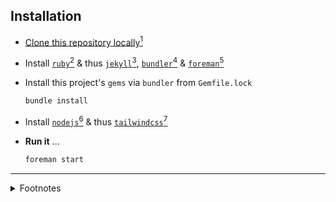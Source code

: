 ## Installation

- [Clone this repository locally](https://docs.github.com/en/repositories/creating-and-managing-repositories/cloning-a-repository)[^GITHUB]

- Install [`ruby`](https://ruby-lang.org/)[^RUBY] & thus [`jekyll`](https://jekyllrb.com/)[^JEKYLL], [`bundler`](https://github.com/rubygems/bundler)[^BUNDLER] & [`foreman`](https://github.com/ddollar/foreman)[^FOREMAN]
    
- Install this project's `gems` via `bundler` from `Gemfile.lock`

    ```sh
    bundle install
    ```

- Install [`nodejs`](https://nodejs.org/)[^NODEJS] & thus [`tailwindcss`](https://tailwindcss.com/)[^TAILWIND]

- **Run it** ...

    ```sh
    foreman start
    ```

---

<details>
<summary>Footnotes</summary>

[^BUNDLER]:
    
    Enables installing `gems` from `Gemfile` & `Gemfile.lock` 

    I use [`gem`](https://ruby-lang.org/) ...

    ```sh
    gem install bundler
    ```

    The first time I set this up [I had issues](https://github.com/rdmolony/til/blob/2b968e9e27516516c1afdbd979a4e183f640acae/til/fix-gem-not-installed-on-my-machine.md) which I fixed via `bundle config set --global path "$HOME/.bundle/"`

[^FOREMAN]:

    `foreman` enables running multiple services at the same time - in this case `jekyll` & `tailwindcss`

    I use [`gem`](https://ruby-lang.org/) ...

    ```sh
    gem install foreman
    ```

[^GITHUB]:

    I use [`git clone`](https://git-scm.com/) ...

    ```sh
    git clone git@github.com:rdmolony/rdmolony.github.io.git
    ```

    ... since I prefer to [authenticate with `GitHub` via `SSH`](https://docs.github.com/en/authentication/connecting-to-github-with-ssh)

[^JEKYLL]:
    
    `jekyll` transforms `Markdown` files into `HTML/CSS/JS` which the browser can understand

    I use [`gem`](https://ruby-lang.org/) ...

    ```sh
    gem install jekyll
    ```

[^NODEJS]:

    A `JavaScript` runtime

    I use [`nix`](https://github.com/DeterminateSystems/nix-installer) ...

    ```sh
    nix profile install nixpkgs#nodejs
    ```

[^RUBY]:

    I use [`nix`](https://github.com/DeterminateSystems/nix-installer) ...

    ```sh
    nix profile install nixpkgs#ruby
    ```

[^TAILWIND]:

    `tailwindcss` makes it so much easier to style a web page,  you just add multiple `tailwind` classes to `HTML` elements & `tailwindcss` combines these classes together to define things font size, type, color

    I use [`npm`](https://nodejs.org/) ...

    ```sh
    npm install -D tailwindcss
    ```
